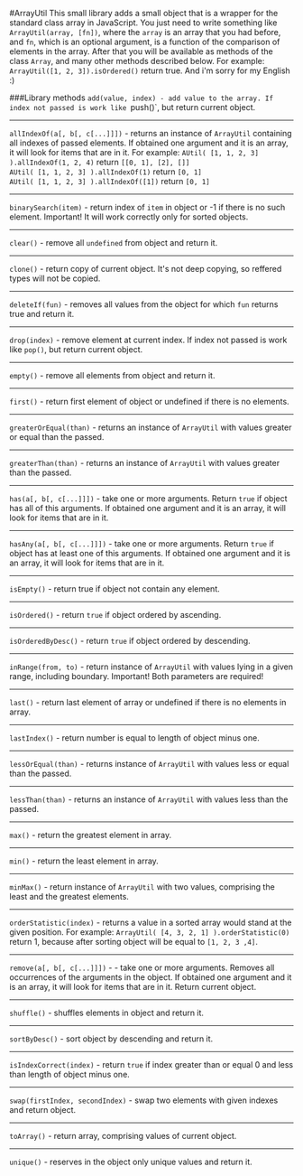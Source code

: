 #ArrayUtil
This small library adds a small object that is a wrapper for the standard class array in JavaScript. You just need to write something like `ArrayUtil(array, [fn])`, where the `array` is an array that you had before, and `fn`, which is an optional argument, is a function of the comparison of elements in the array.
After that you will be available as methods of the class `Array`, and many other methods described below.
For example: `ArrayUtil([1, 2, 3]).isOrdered()` return true. 
And i'm sorry for my English :)

###Library methods
`add(value, index) - add value to the array. If index not passed is work like `push()`, but return current object.
***
`allIndexOf(a[, b[, c[...]]])` - returns an instance of `ArrayUtil` containing all indexes of passed elements. If obtained one argument and it is an array, it will look for items that are in it. 
For example:
`AUtil( [1, 1, 2, 3] ).allIndexOf(1, 2, 4)` return `[[0, 1], [2], []]`<br>
`AUtil( [1, 1, 2, 3] ).allIndexOf(1)` return `[0, 1]`<br>
`AUtil( [1, 1, 2, 3] ).allIndexOf([1])` return `[0, 1]`
***
`binarySearch(item)` - return index of `item` in object or -1 if there is no such element. Important! It will work correctly only for sorted objects.
***
`clear()` - remove all `undefined` from object and return it.
***
`clone()` - return copy of current object. It's not deep copying, so reffered types will not be copied.
***
`deleteIf(fun)` - removes all values ​​from the object for which `fun` returns true and return it.
***
`drop(index)` - remove element at current index. If index not passed is work like `pop()`, but return current object.
***
`empty()` - remove all elements from object and return it.
***
`first()` - return first element of object or undefined if there is no elements.
***
`greaterOrEqual(than)` - returns an instance of `ArrayUtil` with values greater or equal than the passed.
***
`greaterThan(than)` - returns an instance of `ArrayUtil` with values greater than the passed.
***
`has(a[, b[, c[...]]])` - take one or more arguments. Return `true` if object has all of this arguments. If obtained one argument and it is an array, it will look for items that are in it. 
***
`hasAny(a[, b[, c[...]]])` - take one or more arguments. Return `true` if object has at least one of this arguments. If obtained one argument and it is an array, it will look for items that are in it. 
***
`isEmpty()` - return true if object not contain any element.
***
`isOrdered()` - return `true` if object ordered by ascending.
***
`isOrderedByDesc()` - return `true` if object ordered by descending.
***
`inRange(from, to)` - return instance of `ArrayUtil` with values ​​lying in a given range, including boundary. Important! Both parameters are required!
***
`last()` - return last element of array or undefined if there is no elements in array.
***
`lastIndex()` - return number is equal to length of object minus one.
***
`lessOrEqual(than)` - returns instance of `ArrayUtil` with values less or equal than the passed.
***
`lessThan(than)` - returns an instance of `ArrayUtil` with values less than the passed.
***
`max()` - return the greatest element in array.
***
`min()` - return the least element in array.
***
`minMax()` - return instance of `ArrayUtil` with two values, comprising the least and the greatest elements.
***
`orderStatistic(index)` - returns a value in a sorted array would stand at the given position.
For example:
`ArrayUtil( [4, 3, 2, 1] ).orderStatistic(0)` return 1, because after sorting object will be equal to `[1, 2, 3 ,4]`.
***
`remove(a[, b[, c[...]]])` -  - take one or more arguments. Removes all occurrences of the arguments in the object. If obtained one argument and it is an array, it will look for items that are in it. Return current object.
***
`shuffle()` - shuffles elements in object and return it.
***
`sortByDesc()` - sort object by descending and return it.
***
`isIndexCorrect(index)` - return `true` if index greater than or equal 0 and less than length of object minus one.
***
`swap(firstIndex, secondIndex)` - swap two elements with given indexes and return object.
***
`toArray()` - return array, comprising values of current object.
***
`unique()` - reserves in the object only unique values and return it.